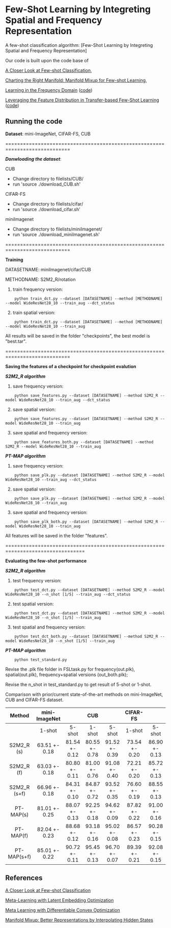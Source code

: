 Few-Shot Learning by Integreting Spatial and Frequency Representation
=======

A few-shot classification algorithm: [Few-Shot Learning by Integreting Spatial and Frequency Representation]

Our code is built upon the code base of 

[A Closer Look at Few-shot Classification](https://openreview.net/pdf?id=HkxLXnAcFQ), 

[Charting the Right Manifold: Manifold Mixup for Few-shot Learning](https://github.com/nupurkmr9/S2M2_fewshot.git), 

[Learning in the Frequency Domain](https://openaccess.thecvf.com/content_CVPR_2020/papers/Xu_Learning_in_the_Frequency_Domain_CVPR_2020_paper.pdf) ([code](https://github.com/calmevtime/DCTNet.git))

[Leveraging the Feature Distribution in Transfer-based Few-Shot Learning](https://arxiv.org/pdf/2006.03806v2.pdf) ([code](https://github.com/yhu01/PT-MAP))

Running the code
------------
**Dataset**: mini-ImageNet, CIFAR-FS, CUB

============================================================================

***Donwloading the dataset***:

CUB

* Change directory to filelists/CUB/
* run 'source ./download_CUB.sh' 

CIFAR-FS
* Change directory to filelists/cifar/
* run 'source ./download_cifar.sh' 

miniImagenet
* Change directory to filelists/miniImagenet/
* run 'source ./download_miniImagenet.sh' 

============================================================================

**Training**

DATASETNAME: miniImagenet/cifar/CUB

METHODNAME: S2M2_R/rotation

1) train frequency version:
```
	python train_dct.py --dataset [DATASETNAME] --method [METHODNAME] --model WideResNet28_10 --train_aug --dct_status
```	

2) train spatial version:
```
	python train_dct.py --dataset [DATASETNAME] --method [METHODNAME] --model WideResNet28_10 --train_aug
```
		
All results will be saved in the folder "checkpoints", the best model is "best.tar".

============================================================================

**Saving the features of a checkpoint for checkpoint evalution**

***S2M2_R algorithm***
1) save frequency version:
```
	python save_features.py --dataset [DATASETNAME] --method S2M2_R --model WideResNet28_10 --train_aug --dct_status
```
2) save spatial version:
```
	python save_features.py --dataset [DATASETNAME] --method S2M2_R --model WideResNet28_10 --train_aug
```
3) save spatial and frequency version:
```
	python save_features_both.py --dataset [DATASETNAME] --method S2M2_R --model WideResNet28_10 --train_aug
```
***PT-MAP algorithm***
1) save frequency version:
```
	python save_plk.py --dataset [DATASETNAME] --method S2M2_R --model WideResNet28_10 --train_aug --dct_status
```
2) save spatial version:
```
	python save_plk.py --dataset [DATASETNAME] --method S2M2_R --model WideResNet28_10 --train_aug
```
3) save spatial and frequency version:
```
	python save_plk_both.py --dataset [DATASETNAME] --method S2M2_R --model WideResNet28_10 --train_aug
```

All features will be saved in the folder "features".

=================================================================================

**Evaluating the few-shot performance**

***S2M2_R algorithm***
1) test frequency version:
```
	python test_dct.py --dataset [DATASETNAME] --method S2M2_R --model WideResNet28_10 --n_shot [1/5] --train_aug --dct_status	
```

2) test spatial version:
```
	python test_dct.py --dataset [DATASETNAME] --method S2M2_R --model WideResNet28_10 --n_shot [1/5] --train_aug	
```
3) test spatial and frequency version:
```
	python test_dct_both.py --dataset [DATASETNAME] --method S2M2_R --model WideResNet28_10 --n_shot [1/5] --train_aug	
```
***PT-MAP algorithm***
```
	python test_standard.py	
```

Revise the .plk file folder in FSLtask.py for frequency(out.plk), spatial(out.plk), frequency+spatial versions (out_both.plk);

Revise the n_shot in test_standard.py to get result of 5-shot or 1-shot.

Comparison with prior/current state-of-the-art methods on mini-ImageNet, CUB and CIFAR-FS dataset.


|      Method    | mini-ImageNet |               |      CUB      |               |   CIFAR-FS     |               |
|:--------------:|:-------------:|:-------------:|:-------------:|:-------------:|:--------------:|:-------------:|
|                |     1-shot    |     5-shot    |     1-shot    |     5-shot    |    1-shot      |     5-shot    |
|   S2M2_R (s)   | 63.51 +- 0.18 | 81.54 +- 0.12 | 80.55 +- 0.78 | 91.52 +- 0.39 | 73.54 +- 0.20  | 86.90 +- 0.13 |
|   S2M2_R (f)   | 63.03 +- 0.18 | 80.80 +- 0.11 | 81.00 +- 0.76 | 91.08 +- 0.40 | 72.21 +- 0.20  | 85.72 +- 0.13 |
|  S2M2_R (s+f)  | 66.96 +- 0.18 | 84.31 +- 0.10 | 84.87 +- 0.72 | 93.52 +- 0.35 | 76.60 +- 0.19  | 88.55 +- 0.13 |
|   PT-MAP(s)    | 81.01 +- 0.25 | 88.07 +- 0.13 | 92.25 +- 0.18 | 94.62 +- 0.09 | 87.82 +- 0.22  | 91.00 +- 0.16 |
|   PT-MAP(f)    | 82.04 +- 0.23 | 88.68 +- 0.12 | 93.18 +- 0.16 | 95.02 +- 0.08 | 86.57 +- 0.23  | 90.28 +- 0.15 |
|   PT-MAP(s+f)  | 85.01 +- 0.22 | 90.72 +- 0.11 | 95.45 +- 0.13 | 96.70 +- 0.07 | 89.39 +- 0.21  | 92.08 +- 0.15 |


References
------------
[A Closer Look at Few-shot Classification](https://openreview.net/pdf?id=HkxLXnAcFQ)

[Meta-Learning with Latent Embedding Optimization](https://arxiv.org/pdf/1807.05960.pdf)

[Meta Learning with Differentiable Convex Optimization](https://arxiv.org/pdf/1904.03758.pdf)

[Manifold Mixup: Better Representations by Interpolating Hidden States](http://proceedings.mlr.press/v97/verma19a.html)

